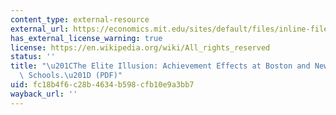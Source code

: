 ```yaml
---
content_type: external-resource
external_url: https://economics.mit.edu/sites/default/files/inline-files/The%20elite%20illusion.pdf
has_external_license_warning: true
license: https://en.wikipedia.org/wiki/All_rights_reserved
status: ''
title: "\u201CThe Elite Illusion: Achievement Effects at Boston and New York Exam\
  \ Schools.\u201D (PDF)"
uid: fc18b4f6-c28b-4634-b598-cfb10e9a3bb7
wayback_url: ''
---
```

